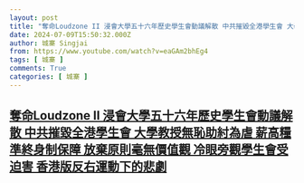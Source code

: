 ```yaml
---
layout: post
title: "奪命Loudzone II 浸會大學五十六年歷史學生會動議解散 中共摧毀全港學生會 大學教授無恥助紂為虐 薪高糧準終身制保障 放棄原則毫無價值觀 冷眼旁觀學生會受迫害 香港版反右運動下的悲劇"
date: 2024-07-09T15:50:32.000Z
author: 城寨 Singjai
from: https://www.youtube.com/watch?v=eaGAm2bhEg4
tags: [ 城寨 ]
comments: True
categories: [ 城寨 ]
---
```

<!--1720540232000-->
[奪命Loudzone II 浸會大學五十六年歷史學生會動議解散 中共摧毀全港學生會 大學教授無恥助紂為虐 薪高糧準終身制保障 放棄原則毫無價值觀 冷眼旁觀學生會受迫害 香港版反右運動下的悲劇](https://www.youtube.com/watch?v=eaGAm2bhEg4)
------

<div>

</div>
